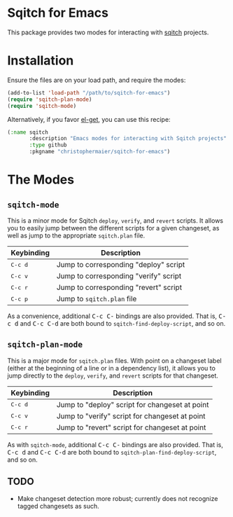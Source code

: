 Sqitch for Emacs
================

This package provides two modes for interacting with [sqitch](http://www.sqitch.org) projects.

# Installation

Ensure the files are on your load path, and require the modes:

``` el
(add-to-list 'load-path "/path/to/sqitch-for-emacs")
(require 'sqitch-plan-mode)
(require 'sqitch-mode)
```

Alternatively, if you favor
[el-get](https://github.com/dimitri/el-get), you can use this recipe:

```el
(:name sqitch
       :description "Emacs modes for interacting with Sqitch projects"
       :type github
       :pkgname "christophermaier/sqitch-for-emacs")
```

# The Modes

## `sqitch-mode`

This is a minor mode for Sqitch `deploy`, `verify`, and `revert`
scripts. It allows you to easily jump between the different scripts
for a given changeset, as well as jump to the appropriate
`sqitch.plan` file.

Keybinding      | Description
----------------|---------------------
<kbd>C-c d</kbd>| Jump to corresponding "deploy" script
<kbd>C-c v</kbd>| Jump to corresponding "verify" script
<kbd>C-c r</kbd>| Jump to corresponding "revert" script
<kbd>C-c p</kbd>| Jump to `sqitch.plan` file

As a convenience, additional <kbd>C-c C-</kbd> bindings are also provided. That
is, <kbd>C-c d</kbd> and <kbd>C-c C-d</kbd> are both bound to
`sqitch-find-deploy-script`, and so on.

## `sqitch-plan-mode`

This is a major mode for `sqitch.plan` files. With point on a
changeset label (either at the beginning of a line or in a dependency
list), it allows you to jump directly to the `deploy`, `verify`, and
`revert` scripts for that changeset.

Keybinding      | Description
----------------|---------------------
<kbd>C-c d</kbd>| Jump to "deploy" script for changeset at point
<kbd>C-c v</kbd>| Jump to "verify" script for changeset at point
<kbd>C-c r</kbd>| Jump to "revert" script for changeset at point

As with `sqitch-mode`, additional <kbd>C-c C-</kbd> bindings are also
provided. That is, <kbd>C-c d</kbd> and <kbd>C-c C-d</kbd> are both
bound to `sqitch-plan-find-deploy-script`, and so on.


## TODO

* Make changeset detection more robust; currently does not recognize
  tagged changesets as such.
